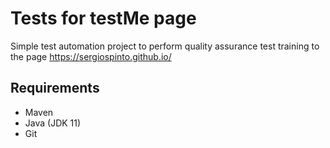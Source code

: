 # Tests for testMe page

Simple test automation project to perform quality assurance test training to the page https://sergiospinto.github.io/

## Requirements

* Maven
* Java (JDK 11)
* Git
